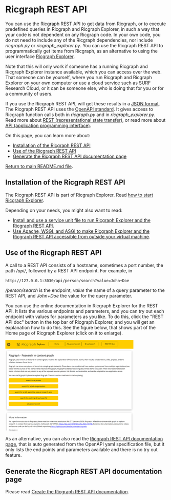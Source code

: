 # Ricgraph REST API

You can use the Ricgraph REST API to get data from Ricgraph, or 
to execute predefined queries in Ricgraph and Ricgraph Explorer, 
in such a way that your code is not dependent on any Ricgraph 
code. In your own code, you do not need to include any of the Ricgraph dependencies, nor 
include *ricgraph.py* or *ricgraph_explorer.py*.
You can use the Ricgraph REST API to programmatically get items from Ricgraph,
as an alternative to using the user
interface [Ricgraph Explorer](ricgraph_explorer.md). 

Note that this will only work if someone has a running Ricgraph and
Ricgraph Explorer instance available, which you can access over the web.
That someone can be yourself, where you run Ricgraph and
Ricgraph Explorer on your own computer or use a cloud service 
such as SURF Research Cloud,
or it can be someone else, who is doing that for you or for a 
community of users.

If you use the Ricgraph REST API, will get these results 
in a [JSON format](https://en.wikipedia.org/wiki/JSON).
The Ricgraph REST API uses 
the [OpenAPI standard](https://www.openapis.org).
It gives access to Ricgraph function calls both in *ricgraph.py* 
and in *ricgraph_explorer.py*. 
Read more about 
[REST (representational state transfer)](https://en.wikipedia.org/wiki/REST), or
read more about 
[API (application programming interface)](https://en.wikipedia.org/wiki/API).

On this page, you can learn more about:
* [Installation of the Ricgraph REST API](#installation-of-the-ricgraph-rest-api)
* [Use of the Ricgraph REST API](#use-of-the-ricgraph-rest-api)
* [Generate the Ricgraph REST API documentation page](#generate-the-ricgraph-rest-api-documentation-page)

[Return to main README.md file](../README.md).


## Installation of the Ricgraph REST API
The Ricgraph REST API is part of Ricgraph Explorer. Read [how to start Ricgraph 
  Explorer](ricgraph_explorer.md#how-to-start-ricgraph-explorer).

Depending on your needs, you might also want to read:
* [Install and use a service unit file to run Ricgraph Explorer and the Ricgraph REST 
  API](ricgraph_as_server.md#use-a-service-unit-file-to-run-ricgraph-explorer-and-the-ricgraph-rest-api).
* [Use Apache, WSGI, and ASGI to make Ricgraph Explorer and the Ricgraph
  REST API accessible from outside your virtual 
  machine](ricgraph_as_server.md#use-apache-wsgi-and-asgi-to-make-ricgraph-explorer-and-the-ricgraph-rest-api-accessible-from-outside-your-virtual-machine).


## Use of the Ricgraph REST API
A call to a REST API consists of a hostname, sometimes a port number, 
the path */api/*, followed
by a REST API endpoint.
For example, in
```
http://127.0.0.1:3030/api/person/search?value=John+Doe
```
*/person/search* is the endpoint, *value* the name of a query parameter to the REST API,
and *John+Doe* the value for the query parameter.

You can use the online documentation in Ricgraph Explorer
for the REST API. It lists the various endpoints
and parameters, and you can try out each endpoint with values for parameters as you like.
To do this, click the "REST API doc" button in the top bar of 
Ricgraph Explorer, and you will get an explanation how to do this.
See the figure below, that shows part of the Home page of Ricgraph Explorer 
(click on it to enlarge).

<img src="images/ricgraph-explorer-home-page.jpg" width="400">

As an alternative, you can also read 
the [Ricgraph REST API documentation page](ricgraph_restapi_gendoc.md),
that is auto generated from the OpenAPI yaml specification file, but
it only lists the end points and parameters available and there is no
try out feature.


## Generate the Ricgraph REST API documentation page
Please read
[Create the Ricgraph REST API 
documentation](ricgraph_misc_scripts.md#create-the-ricgraph-rest-api-documentation-convert_openapi_to_mddocpy).
